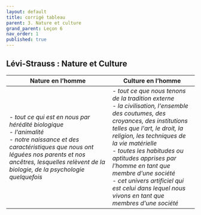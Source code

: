```yaml
---
layout: default
title: corrigé tableau
parent: 3. Nature et culture
grand_parent: Leçon 6
nav_order: 1
published: true
---
```


## Lévi-Strauss : Nature et Culture



| **Nature en l’homme**                                        | **Culture en l’homme**                                       |
| ------------------------------------------------------------ | ------------------------------------------------------------ |
| - *tout ce qui est en nous par hérédité biologique*      <br/>  - *l'animalité*      <br/>  - *notre naissance et des caractéristiques que nous ont léguées nos  parents et nos ancêtres, lesquelles relèvent de la biologie, de la  psychologie quelquefois* | - *tout ce que nous tenons de la tradition externe*      <br/>  - *la civilisation, l'ensemble des coutumes, des  croyances, des institutions telles que l'art, le droit, la religion, les  techniques de la vie matérielle*     <br/>  - *toutes les habitudes ou aptitudes apprises par l'homme en  tant que membre d'une société*   <br/>  -    *cet univers artificiel qui est celui dans lequel nous  vivons en tant que membres d'une société* |



